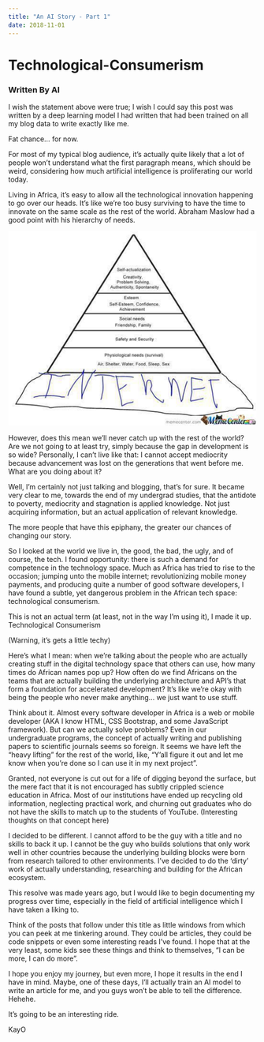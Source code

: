 ```yaml
---
title: "An AI Story - Part 1"
date: 2018-11-01
---
```


# Technological-Consumerism

### Written By AI

I wish the statement above were true; I wish I could say this post was written by a deep learning model I had written that had been trained on all my blog data to write exactly like me.

Fat chance… for now.

For most of my typical blog audience, it’s actually quite likely that a lot of people won’t understand what the first paragraph means, which should be weird, considering how much artificial intelligence is proliferating our world today.

Living in Africa, it’s easy to allow all the technological innovation happening to go over our heads. It’s like we’re too busy surviving to have the time to innovate on the same scale as the rest of the world. Abraham Maslow had a good point with his hierarchy of needs.

![Maslow's Hierarchy of Needs 2.0](https://raw.githubusercontent.com/KayO-GH/blog/main/assets/images/MHoN2.jpg)

However, does this mean we’ll never catch up with the rest of the world? Are we not going to at least try, simply because the gap in development is so wide? Personally, I can’t live like that: I cannot accept mediocrity because advancement was lost on the generations that went before me.
What are you doing about it?

Well, I’m certainly not just talking and blogging, that’s for sure. It became very clear to me, towards the end of my undergrad studies, that the antidote to poverty, mediocrity and stagnation is applied knowledge. Not just acquiring information, but an actual application of relevant knowledge.

The more people that have this epiphany, the greater our chances of changing our story.

So I looked at the world we live in, the good, the bad, the ugly, and of course, the tech. I found opportunity: there is such a demand for competence in the technology space. Much as Africa has tried to rise to the occasion; jumping unto the mobile internet; revolutionizing mobile money payments, and producing quite a number of good software developers, I have found a subtle, yet dangerous problem in the African tech space: technological consumerism.

This is not an actual term (at least, not in the way I’m using it), I made it up.
Technological Consumerism

(Warning, it’s gets a little techy)

Here’s what I mean: when we’re talking about the people who are actually creating stuff in the digital technology space that others can use, how many times do African names pop up? How often do we find Africans on the teams that are actually building the underlying architecture and API’s that form a foundation for accelerated development? It’s like we’re okay with being the people who never make anything… we just want to use stuff.

Think about it. Almost every software developer in Africa is a web or mobile developer (AKA I know HTML, CSS Bootstrap, and some JavaScript framework). But can we actually solve problems? Even in our undergraduate programs, the concept of actually writing and publishing papers to scientific journals seems so foreign. It seems we have left the “heavy lifting” for the rest of the world, like, “Y’all figure it out and let me know when you’re done so I can use it in my next project”.

Granted, not everyone is cut out for a life of digging beyond the surface, but the mere fact that it is not encouraged has subtly crippled science education in Africa. Most of our institutions have ended up recycling old information, neglecting practical work, and churning out graduates who do not have the skills to match up to the students of YouTube. (Interesting thoughts on that concept here)

I decided to be different. I cannot afford to be the guy with a title and no skills to back it up. I cannot be the guy who builds solutions that only work well in other countries because the underlying building blocks were born from research tailored to other environments. I’ve decided to do the ‘dirty’ work of actually understanding, researching and building for the African ecosystem.

This resolve was made years ago, but I would like to begin documenting my progress over time, especially in the field of artificial intelligence which I have taken a liking to.

Think of the posts that follow under this title as little windows from which you can peek at me tinkering around. They could be articles, they could be code snippets or even some interesting reads I’ve found. I hope that at the very least, some kids see these things and think to themselves, “I can be more, I can do more”.

I hope you enjoy my journey, but even more, I hope it results in the end I have in mind. Maybe, one of these days, I’ll actually train an AI model to write an article for me, and you guys won’t be able to tell the difference. Hehehe.

It’s going to be an interesting ride.

KayO
